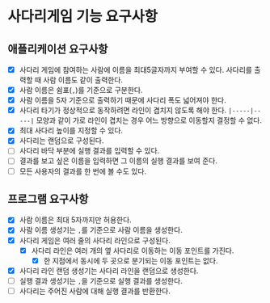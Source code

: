 # 사다리게임 기능 요구사항

## 애플리케이션 요구사항

- [x] 사다리 게임에 참여하는 사람에 이름을 최대5글자까지 부여할 수 있다. 사다리를 출력할 때 사람 이름도 같이 출력한다.
- [x] 사람 이름은 쉼표(`,`)를 기준으로 구분한다.
- [x] 사람 이름을 5자 기준으로 출력하기 때문에 사다리 폭도 넓어져야 한다.
- [x] 사다리 타기가 정상적으로 동작하려면 라인이 겹치지 않도록 해야 한다.
  `|-----|-----|` 모양과 같이 가로 라인이 겹치는 경우 어느 방향으로 이동할지 결정할 수 없다.
- [x] 최대 사다리 높이를 지정할 수 있다.
- [x] 사다리는 랜덤으로 구성된다.
- [ ] 사다리 바닥 부분에 실행 결과를 입력할 수 있다.
- [ ] 결과를 보고 싶은 이름을 입력하면 그 이름의 실행 결과를 보여 준다.
- [ ] 모든 사용자의 결과를 한 번에 볼 수도 있다.

## 프로그램 요구사항
- [x] 사람 이름은 최대 5자까지만 허용한다.
- [x] 사람 이름 생성기는 `,`를 기준으로 사람 이름을 생성한다.
- [x] 사다리 게임은 여러 줄의 사다리 라인으로 구성된다.
  - [x] 사다리 라인은 여러 개의 옆 사다리로 이동하는 이동 포인트를 가진다.
    - [x] 한 지점에서 동시에 두 곳으로 분기되는 이동 포인트는 없다.
- [x] 사다리 라인 랜덤 생성기는 사다리 라인을 랜덤으로 생성한다.
- [ ] 실행 결과 생성기는 `,`을 기준으로 실행 결과를 생성한다.
- [ ] 사다리는 주어진 사람에 대해 실행 결과를 반환한다.
